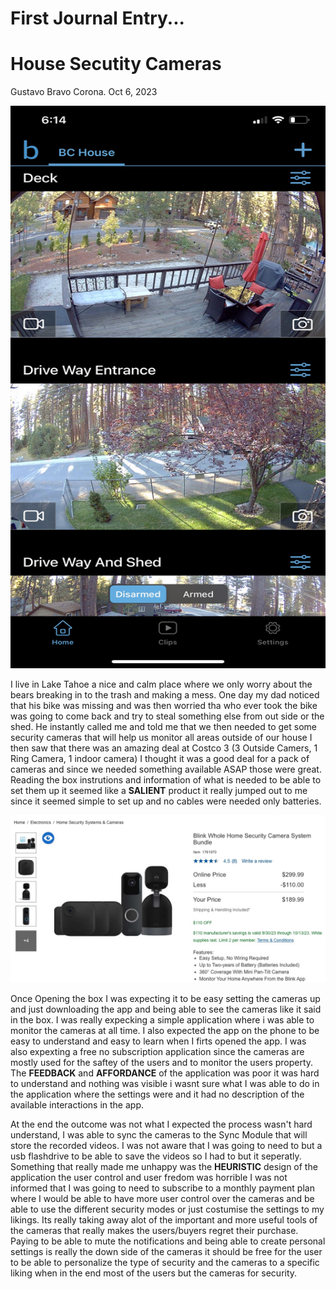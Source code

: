 # First Journal Entry...

# House Secutity Cameras

Gustavo Bravo Corona. 
Oct 6, 2023

<img src="../assets/IMG_7900.jpeg" alt="A photo of Costco, camera deal" width="600" height="900">

I live in Lake Tahoe a nice and calm place where we only worry about the bears breaking in to the trash and making a mess. One day my dad noticed that his bike was missing and was then worried tha who ever took the bike was going to come back and try to steal something else from out side or the shed. He instantly called me and told me that we then needed to get some security cameras that will help us monitor all areas outside of our house I then saw that there was an amazing deal at Costco 3 (3 Outside Camers, 1 Ring Camera, 1 indoor camera) I thought it was a good deal for a pack of cameras and since we needed something available ASAP those were great. Reading the box instrutions and information of what is needed to be able to set them up it seemed like a **SALIENT** product it really jumped out to me since it seemed simple to set up and no cables were needed only batteries. 

![A photo of Cameras et up in the app](../assets/Screenshot_2023-10-06_at_6.15.24_PM.jpeg)

Once Opening the box I was expecting it to be easy setting the cameras up and just downloading the app and being able to see the cameras like it said in the box. I was really expecking a simple application where i was able to monitor the cameras at all time. I also expected the app on the phone to be easy to understand and easy to learn when I firts opened the app. I was also expexting a free no subscription application since the cameras are mostly used for the saftey of the users and to monitor the users property. The **FEEDBACK** and **AFFORDANCE** of the application was poor it was hard to understand and nothing was visible i wasnt sure what I was able to do in the application where the settings were and it had no description of the available interactions in the app. 

At the end the outcome was not what I expected the process wasn't hard understand, I was able to sync the cameras to the Sync Module that will store the recorded videos. I was not aware that I was going to need to but a usb flashdrive to be able to save the videos so I had to but it seperatly. Something that really made me unhappy was the **HEURISTIC** design of the application the user control and user fredom was horrible I was not informed that I was going to need to subscribe to a monthly payment plan where I would be able to have more user control over the cameras and be able to use the different security modes or just costumise the settings to my likings. Its really taking away alot of the important and more useful tools of the cameras that really makes the users/buyers regret their purchase. Paying to be able to mute the notifications and being able to create personal settings is really the down side of the cameras it should be free for the user to be able to personalize the type of security and the cameras to a specific liking when in the end most of the users but the cameras for security. 
